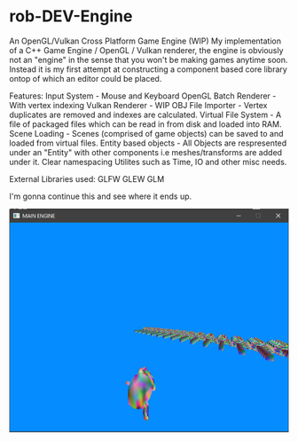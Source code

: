 # rob-DEV-Engine
An OpenGL/Vulkan Cross Platform Game Engine (WIP)
My implementation of a C++ Game Engine / OpenGL / Vulkan renderer, the engine is obviously not an "engine" in the sense that you won't be making games anytime soon. Instead it is my first attempt at constructing a component based core library ontop of which an editor could be placed. 

Features:
    Input System - Mouse and Keyboard
    OpenGL Batch Renderer - With vertex indexing
    Vulkan Renderer - WIP
    OBJ File Importer - Vertex duplicates are removed and indexes are calculated.
    Virtual File System - A file of packaged files which can be read in from disk and loaded into RAM.
    Scene Loading - Scenes (comprised of game objects) can be saved to and loaded from virtual files.
    Entity based objects - All Objects are respresented under an "Entity" with other components i.e meshes/transforms are added under it.
    Clear namespacing
    Utilites such as Time, IO and other misc needs.

External Libraries used:
    GLFW
    GLEW
    GLM

I'm gonna continue this and see where it ends up.

![1](https://github.com/rob-DEV/rob-DEV-Engine/blob/master/rob-DEV-Engine-Core/dev_img/5.PNG)

